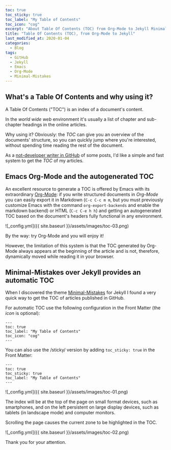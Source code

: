 ```yaml
---
toc: true
toc_sticky: true
toc_label: "My Table of Contents"
toc_icon: "cog"
excerpt: "About Table Of Contents (TOC) from Org-Mode to Jekyll Minimal Mistakes theme"
title: "Table Of Contents (TOC), from Org-Mode to Jekyll"
last_modified_at: 2020-01-04
categories:
  - Blog
tags:
  - GitHub
  - Jekyll
  - Emacs
  - Org-Mode
  - Minimal-Mistakes
---
```

## What's a Table Of Contents and why using it?

A Table Of Contents ("TOC") is an index of a document's content.

In the _world wide web_ environment it's usually a list of chapter and sub-chapter headings in the online articles.


Why using it? Obviously:  the _TOC_ can give you an overview of the documents' structure, so you can quickly jump where you're interested, without spending time reading the rest of the document.

As a [not-developer writer in GitHub](https://francopasut.github.io/blog/github-non-programmers/ "Please read my article") of some posts, I'd like a simple and fast system to get the _TOC_ of my articles.

## Emacs Org-Mode and the autogenerated TOC

An excellent resource to generate a TOC is offered by Emacs with its extraordinary [Org-Mode](https://orgmode.org/): if you write structured documents in _Org-Mode_ you can easily export it in Markdown (`C-c C-c m m`, but you must previously customize Emacs with the command `org-export-backends` and enable the markdown backend) or HTML (`C-c C-e h h`) and getting an autogenerated TOC based on the document's headers fully functional in any environment.

![_config.yml]({{ site.baseurl }}/assets/images/toc-03.png)

By the way: try Org-Mode and you will enjoy it!


However, the limitation of this system is that the TOC generated by Org-Mode always appears at the beginning of the article and is not, therefore, dynamically moved while reading it in your browser.


## Minimal-Mistakes over Jekyll provides an automatic TOC

When I discovered the theme [Minimal-Mistakes](https://mademistakes.com/work/minimal-mistakes-jekyll-theme/) for Jekyll I found a very quick way to get the TOC of articles published in GitHub.

For automatic TOC use the following configuration in the Front Matter (the _icon_ is optional):


    ---
	toc: true
    toc_label: "My Table of Contents"
    toc_icon: "cog"
    ---

You can also use the /sticky/ version by adding `toc_sticky: true` in the Front Matter:

    ---
    toc: true
    toc_sticky: true
	toc_label: "My Table of Contents"
    ---
	
![_config.yml]({{ site.baseurl }}/assets/images/toc-01.png)
	
The index will be at the top of the page on small format devices, such as smartphones, and on the left persistent on large display devices, such as tablets (in landscape mode) and computer monitors.

Scrolling the page causes the current zone to be highlighted in the TOC.

![_config.yml]({{ site.baseurl }}/assets/images/toc-02.png)

Thank you for your attention.

